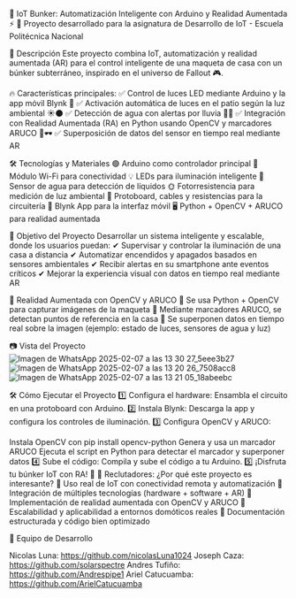 🏡 IoT Bunker: Automatización Inteligente con Arduino y Realidad Aumentada ⚡
📌 Proyecto desarrollado para la asignatura de Desarrollo de IoT - Escuela Politécnica Nacional

🚀 Descripción
Este proyecto combina IoT, automatización y realidad aumentada (AR) para el control inteligente de una maqueta de casa con un búnker subterráneo, inspirado en el universo de Fallout 🎮.

🔥 Características principales:
✅ Control de luces LED mediante Arduino y la app móvil Blynk 📲
✅ Activación automática de luces en el patio según la luz ambiental ☀️🌑
✅ Detección de agua con alertas por lluvia 🚰📢
✅ Integración con Realidad Aumentada (RA) en Python usando OpenCV y marcadores ARUCO 📡🕶️
✅ Superposición de datos del sensor en tiempo real mediante AR

🛠 Tecnologías y Materiales
🟢 Arduino como controlador principal
📡 Módulo Wi-Fi para conectividad
💡 LEDs para iluminación inteligente
🌊 Sensor de agua para detección de líquidos
🌞 Fotorresistencia para medición de luz ambiental
🔌 Protoboard, cables y resistencias para la circuitería
📱 Blynk App para la interfaz móvil
🖥 Python + OpenCV + ARUCO para realidad aumentada

🎯 Objetivo del Proyecto
Desarrollar un sistema inteligente y escalable, donde los usuarios puedan:
✔ Supervisar y controlar la iluminación de una casa a distancia
✔ Automatizar encendidos y apagados basados en sensores ambientales
✔ Recibir alertas en su smartphone ante eventos críticos
✔ Mejorar la experiencia visual con datos en tiempo real mediante AR

🎥 Realidad Aumentada con OpenCV y ARUCO
🔹 Se usa Python + OpenCV para capturar imágenes de la maqueta
🔹 Mediante marcadores ARUCO, se detectan puntos de referencia en la casa
🔹 Se superponen datos en tiempo real sobre la imagen (ejemplo: estado de luces, sensores de agua y luz)

📷 Vista del Proyecto
![Imagen de WhatsApp 2025-02-07 a las 13 30 27_5eee3b27](https://github.com/user-attachments/assets/88ba5257-9f75-473c-a24c-a5609ea565de)
![Imagen de WhatsApp 2025-02-07 a las 13 20 26_7508acc8](https://github.com/user-attachments/assets/b069a51c-a6c1-4370-b7e8-43e37024c98c)
![Imagen de WhatsApp 2025-02-07 a las 13 21 05_18abeebc](https://github.com/user-attachments/assets/e0986036-7e1a-42ca-8134-3105c05e4c59)

🛠 Cómo Ejecutar el Proyecto
1️⃣ Configura el hardware: Ensambla el circuito en una protoboard con Arduino.
2️⃣ Instala Blynk: Descarga la app y configura los controles de iluminación.
3️⃣ Configura OpenCV y ARUCO:

Instala OpenCV con pip install opencv-python
Genera y usa un marcador ARUCO
Ejecuta el script en Python para detectar el marcador y superponer datos
4️⃣ Sube el código: Compila y sube el código a tu Arduino.
5️⃣ ¡Disfruta tu búnker IoT con RA! 🚀
📌 Reclutadores: ¿Por qué este proyecto es interesante?
🔹 Uso real de IoT con conectividad remota y automatización
🔹 Integración de múltiples tecnologías (hardware + software + AR)
🔹 Implementación de realidad aumentada con OpenCV y ARUCO
🔹 Escalabilidad y aplicabilidad a entornos domóticos reales
🔹 Documentación estructurada y código bien optimizado

👥 Equipo de Desarrollo

Nicolas Luna: https://github.com/nicolasLuna1024
Joseph Caza: https://github.com/solarspectre
Andres Tufiño: https://github.com/Andrespipe1
Ariel Catucuamba: https://github.com/ArielCatucuamba
